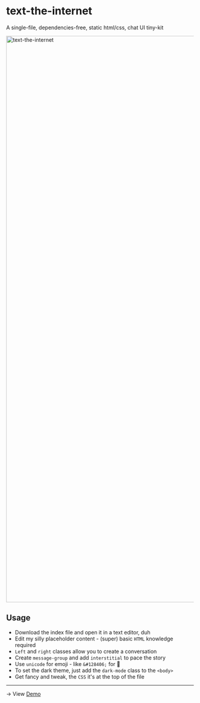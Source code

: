 # text-the-internet
A single-file, dependencies-free, static html/css, chat UI tiny-kit

<img width="1520" alt="text-the-internet" src="https://github.com/nsolerieu/text-the-internet/assets/10632534/3ba20fe9-3b5e-4b8a-b19f-d86351dd7b8b">


## Usage

- Download the index file and open it in a text editor, duh
- Edit my silly placeholder content - (super) basic `HTML` knowledge required
- `Left` and `right` classes allow you to create a conversation
- Create `message-group` and add `interstitial` to pace the story
- Use `unicode` for emoji - like `&#128406;` for &#128406;
- To set the dark theme, just add the `dark-mode` class to the `<body>`
- Get fancy and tweak, the `CSS` it's at the top of the file

----

→ View [Demo](https://nsolerieu.github.io/text-the-internet/) 
